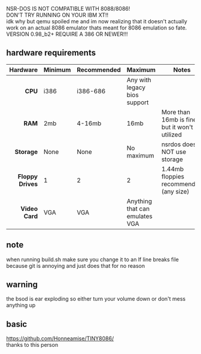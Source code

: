 NSR-DOS IS NOT COMPATIBLE WITH 8088/8086!<br />
DON'T TRY RUNNING ON YOUR IBM XT!!<br />
idk why but qemu spoiled me and im now realizing that it doesn't actually work on an actual 8086 emulator thats meant for 8086 emulation so fate.<br />
VERSION 0.98_b2+ REQUIRE A 386 OR NEWER!!!<br />
## hardware requirements
| Hardware | Minimum | Recommended | Maximum | Notes |
| -: | - | - | - | - |
| **CPU** | i386 | i386-686 | Any with legacy bios support | |
| **RAM** | 2mb | 4-16mb | 16mb | More than 16mb is fine but it won't be utilized |
| **Storage** | None | None | No maximum | nsrdos does NOT use storage |
| **Floppy Drives** | 1 | 2 | 2 | 1.44mb floppies recommended (any size) |
| **Video Card** | VGA | VGA | Anything that can emulates VGA | |
## note
when running build.sh make sure you change it to an lf line breaks file because git is annoying and just does that for no reason
## warning
the bsod is ear exploding so either turn your volume down or don't mess anything up
## basic
https://github.com/Honneamise/TINY8086/<br />
thanks to this person